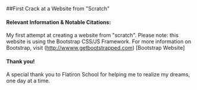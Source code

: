 ##First Crack at a Website from "Scratch"

#### Relevant Information & Notable Citations: 
My first attempt at creating a website from "scratch". 
Please note:  this website is using the Bootstrap CSS/JS Framework. 
For more information on Bootstrap, visit (http://wwww.getbootstrapped.com) [Bootstrap Website]

#### Thank you!
A special thank you to Flatiron School for helping me to realize my dreams, one day at a time.